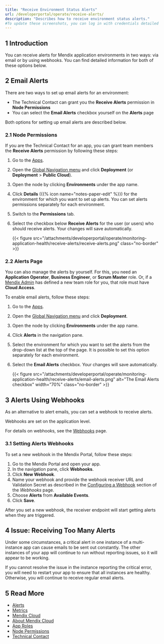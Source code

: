 ```yaml
---
title: "Receive Environment Status Alerts"
url: /developerportal/operate/receive-alerts/
description: "Describes how to receive environment status alerts."
#To update these screenshots, you can log in with credentials detailed in How to Update Screenshots Using Team Apps.
---
```


## 1 Introduction

You can receive alerts for Mendix application environments in two ways: via email or by using webhooks. You can find detailed information for both of these options below.

## 2 Email Alerts

There are two ways to set up email alerts for an environment:

* The Technical Contact can grant you the **Receive Alerts** permission in **Node Permissions**
* You can select the **Email Alerts** checkbox yourself on the **Alerts** page

Both options for setting up email alerts are described below.

### 2.1 Node Permissions  

If you are the Technical Contact for an app, you can grant team members the **Receive Alerts** permission by following these steps:

1. Go to the [Apps](https://sprintr.home.mendix.com).
2. Open the [Global Navigation menu](/developerportal/global-navigation/) and click **Deployment** (or **Deployment** > **Public Cloud**).
3. Open the node by clicking **Environments** under the app name.
4. Click **Details** ({{% icon name="notes-paper-edit" %}}) for the environment for which you want to set up alerts. You can set alerts permissions separately for each environment.
5. Switch to the **Permissions** tab.
6. Select the checkbox below **Receive Alerts** for the user (or users) who should receive alerts. Your changes will save automatically.

    {{< figure src="/attachments/developerportal/operate/monitoring-application-health/receive-alerts/receive-alerts.png" class="no-border" >}}

### 2.2 Alerts Page

You can also manage the alerts by yourself. For this, you need an **Application Operator**, **Business Engineer**, or **Scrum Master** role. Or, if a [Mendix Admin](/control-center/members/) has defined a new team role for you, that role must have **Cloud Access**.

To enable email alerts, follow these steps:

1. Go to the [Apps](https://sprintr.home.mendix.com).
2. Open the [Global Navigation menu](/developerportal/global-navigation/) and click **Deployment**.
3. Open the node by clicking **Environments** under the app name.
4. Click **Alerts** in the navigation pane.
5. Select the environment for which you want to set the alerts from the drop-down list at the top of the page. It is possible to set this option separately for each environment.
6. Select the **Email Alerts** checkbox.  Your changes will save automatically.

    {{< figure src="/attachments/developerportal/operate/monitoring-application-health/receive-alerts/email-alerts.png" alt="The Email Alerts checkbox" width="70%" class="no-border" >}}

## 3 Alerts Using Webhooks 

As an alternative to alert emails, you can set a webhook to receive alerts.

Webhooks are set on the application level.

For details on webhooks, see the [Webhooks](/developerportal/deploy/webhooks/) page.

### 3.1 Setting Alerts Webhooks

To set a new webhook in the Mendix Portal, follow these steps:

1. Go to the Mendix Portal and open your app.
1. In the navigation pane, click **Webhooks**.
1. Click **New Webhook**.
1. Name your webhook and provide the webhook receiver URL and Validation Secret as described in the [Configuring a Webhook](/developerportal/deploy/webhooks/#setting-up) section of the *Webhooks* page.
1. Choose **Alerts** from **Available Events**.
1. Click **Save**.

After you set a new webhook, the receiver endpoint will start getting alerts when they are triggered. 

## 4 Issue: Receiving Too Many Alerts

Under some circumstances, a critical alert in one instance of a multi-instance app can cause emails to be sent out constantly. The other instances of your app will continue to run without reporting issues, so it will appear to be working.

If you cannot resolve the issue in the instance reporting the critical error, you will need to restart your app to ensure that all instances are healthy. Otherwise, you will continue to receive regular email alerts.

## 5 Read More

* [Alerts](/developerportal/operate/monitoring-application-health/)
* [Metrics](/developerportal/operate/metrics/)
* [Mendix Cloud](/developerportal/deploy/mendix-cloud-deploy/)
* [About Mendix Cloud](/developerportal/deploy/mxcloudv4/)
* [App Roles](/developerportal/general/app-roles/)
* [Node Permissions](/developerportal/deploy/node-permissions/) 
* [Technical Contact](/developerportal/general/app-roles/#technical-contact)
